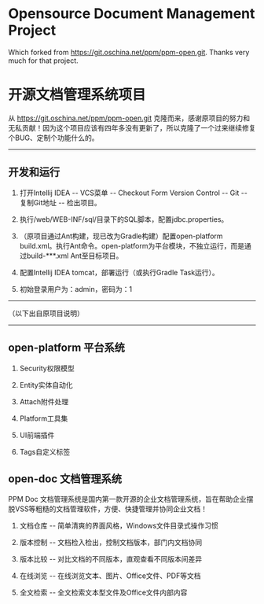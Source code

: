 # Opensource Document Management Project

Which forked from https://git.oschina.net/ppm/ppm-open.git. Thanks very much for that project.


# 开源文档管理系统项目

从 https://git.oschina.net/ppm/ppm-open.git 克隆而来，感谢原项目的努力和无私贡献！因为这个项目应该有四年多没有更新了，所以克隆了一个过来继续修复个BUG、定制个功能什么的。

--------------------------------------------

## 开发和运行

1. 打开Intellij IDEA -- VCS菜单 -- Checkout Form Version Control -- Git  -- 复制Git地址 -- 检出项目。

2. 执行/web/WEB-INF/sql/目录下的SQL脚本，配置jdbc.properties。

3. （原项目通过Ant构建，现已改为Gradle构建）配置open-platform build.xml。执行Ant命令。open-platform为平台模块，不独立运行，而是通过build-***.xml Ant至目标项目。

4. 配置Intellij IDEA tomcat，部署运行（或执行Gradle Task运行）。

5. 初始登录用户为：admin，密码为：1

______________________________________

（以下出自原项目说明）
______________________________________

## open-platform 平台系统

1. Security权限模型

2. Entity实体自动化

3. Attach附件处理

4. Platform工具集

5. UI前端插件

6. Tags自定义标签

## open-doc 文档管理系统

PPM Doc 文档管理系统是国内第一款开源的企业文档管理系统，旨在帮助企业摆脱VSS等粗糙的文档管理软件，方便、快捷管理并协同企业文档！

1. 文档仓库 -- 简单清爽的界面风格，Windows文件目录式操作习惯

2. 版本控制 -- 文档检入检出，控制文档版本，部门内文档协同

3. 版本比较 -- 对比文档的不同版本，直观查看不同版本间差异

4. 在线浏览 -- 在线浏览文本、图片、Office文件、PDF等文档

5. 全文检索 -- 全文检索文本型文件及Office文件内部内容
